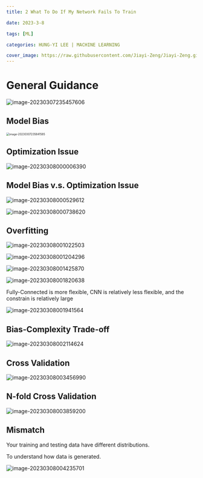 ```yaml
---
title: 2 What To Do If My Network Fails To Train

date: 2023-3-8

tags: [ML]

categories: HUNG-YI LEE | MACHINE LEARNING

cover_image: https://raw.githubusercontent.com/Jiayi-Zeng/Jiayi-Zeng.github.io/pic/img/202303081247%20(3).png
---
```


# **General Guidance**

![image-20230307235457606](https://raw.githubusercontent.com/Jiayi-Zeng/Jiayi-Zeng.github.io/pic/img/image-20230307235457606.png)

## Model Bias 

<img src="https://raw.githubusercontent.com/Jiayi-Zeng/Jiayi-Zeng.github.io/pic/img/image-20230307235841585.png" alt="image-20230307235841585" style="zoom:50%;" />

## Optimization Issue

![image-20230308000006390](https://raw.githubusercontent.com/Jiayi-Zeng/Jiayi-Zeng.github.io/pic/img/image-20230308000006390.png)

## Model Bias v.s. Optimization Issue

![image-20230308000529612](https://raw.githubusercontent.com/Jiayi-Zeng/Jiayi-Zeng.github.io/pic/img/image-20230308000529612.png)

![image-20230308000738620](https://raw.githubusercontent.com/Jiayi-Zeng/Jiayi-Zeng.github.io/pic/img/image-20230308000738620.png)

## Overfitting

![image-20230308001022503](https://raw.githubusercontent.com/Jiayi-Zeng/Jiayi-Zeng.github.io/pic/img/image-20230308001022503.png)

![image-20230308001204296](https://raw.githubusercontent.com/Jiayi-Zeng/Jiayi-Zeng.github.io/pic/img/image-20230308001204296.png)



![image-20230308001425870](https://raw.githubusercontent.com/Jiayi-Zeng/Jiayi-Zeng.github.io/pic/img/image-20230308001425870.png)

![image-20230308001820638](https://raw.githubusercontent.com/Jiayi-Zeng/Jiayi-Zeng.github.io/pic/img/image-20230308001820638.png)

Fully-Connected is more flexible, CNN is relatively less flexible, and the constrain is relatively large

![image-20230308001941564](https://raw.githubusercontent.com/Jiayi-Zeng/Jiayi-Zeng.github.io/pic/img/image-20230308001941564.png)

## Bias-Complexity Trade-off

![image-20230308002114624](https://raw.githubusercontent.com/Jiayi-Zeng/Jiayi-Zeng.github.io/pic/img/image-20230308002114624.png)

## Cross Validation

![image-20230308003456990](https://raw.githubusercontent.com/Jiayi-Zeng/Jiayi-Zeng.github.io/pic/img/image-20230308003456990.png)

## N-fold Cross Validation

![image-20230308003859200](https://raw.githubusercontent.com/Jiayi-Zeng/Jiayi-Zeng.github.io/pic/img/image-20230308003859200.png)

## Mismatch

Your training and testing data have different distributions.

To understand how data is generated.

![image-20230308004235701](https://raw.githubusercontent.com/Jiayi-Zeng/Jiayi-Zeng.github.io/pic/img/image-20230308004235701.png)

